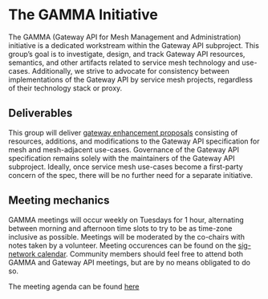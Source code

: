 # The GAMMA Initiative

The GAMMA (Gateway API for Mesh Management and Administration) initiative is a dedicated workstream within the Gateway API subproject. This group’s goal is to investigate, design, and track Gateway API resources, semantics, and other artifacts related to service mesh technology and use-cases. Additionally, we strive to advocate for consistency between implementations of the Gateway API by service mesh projects, regardless of their technology stack or proxy.

## Deliverables

This group will deliver [gateway enhancement proposals](/contributing/gep) consisting of resources, additions, and modifications to the Gateway API specification for mesh and mesh-adjacent use-cases. Governance of the Gateway API specification remains solely with the maintainers of the Gateway API subproject. Ideally, once service mesh use-cases become a first-party concern of the spec, there will be no further need for a separate initiative.

## Meeting mechanics

GAMMA meetings will occur weekly on Tuesdays for 1 hour, alternating between morning and afternoon time slots to try to be as time-zone inclusive as possible. Meetings will be moderated by the co-chairs with notes taken by a volunteer. Meeting occurences can be found on the [sig-network calendar](/contributing/community/#meetings). Community members should feel free to attend both GAMMA and Gateway API meetings, but are by no means obligated to do so.

The meeting agenda can be found [here](#tbd)
